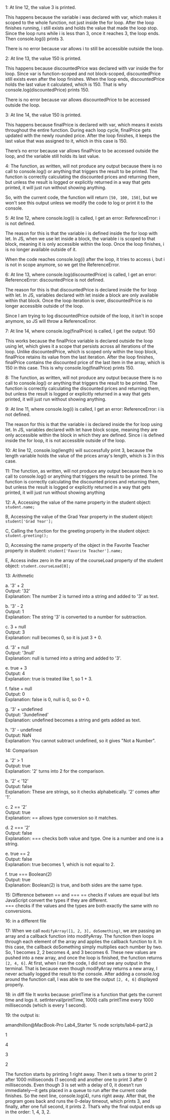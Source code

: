 1:
At line 12, the value 3 is printed.

This happens because the variable i was declared with var, which makes it scoped to the whole function, not just inside the for loop. After the loop finishes running, i still exists and holds the value that made the loop stop. Since the loop runs while i is less than 3, once it reaches 3, the loop ends. Then console.log(i) prints 3.

There is no error because var allows i to still be accessible outside the loop.

2:
At line 13, the value 150 is printed.

This happens because discountedPrice was declared with var inside the for loop. Since var is function-scoped and not block-scoped, discountedPrice still exists even after the loop finishes. When the loop ends, discountedPrice holds the last value it calculated, which is 150. That is why console.log(discountedPrice) prints 150.

There is no error because var allows discountedPrice to be accessed outside the loop.

3:
At line 14, the value 150 is printed.

This happens because finalPrice is declared with var, which means it exists throughout the entire function. During each loop cycle, finalPrice gets updated with the newly rounded price. After the loop finishes, it keeps the last value that was assigned to it, which in this case is 150.

There’s no error because var allows finalPrice to be accessed outside the loop, and the variable still holds its last value.

4:
The function, as written, will not produce any output because there is no call to console.log() or anything that triggers the result to be printed. The function is correctly calculating the discounted prices and returning them, but unless the result is logged or explicitly returned in a way that gets printed, it will just run without showing anything.

So, with the current code, the function will return `[50, 100, 150]`, but we won't see this output unless we modify the code to log or print it to the console.

5:
At line 12, where console.log(i) is called, I get an error: ReferenceError: i is not defined.

The reason for this is that the variable i is defined inside the for loop with let. In JS, when we use let inside a block, the variable i is scoped to that block, meaning it is only accessible within the loop. Once the loop finishes, i is no longer available outside of it.

When the code reaches console.log(i) after the loop, it tries to access i, but i is not in scope anymore, so we get the ReferenceError.

6:
At line 13, where console.log(discountedPrice) is called, I get an error: ReferenceError: discountedPrice is not defined.

The reason for this is that discountedPrice is declared inside the for loop with let. In JS, variables declared with let inside a block are only available within that block. Once the loop iteration is over, discountedPrice is no longer accessible outside of the loop.

Since I am trying to log discountedPrice outside of the loop, it isn't in scope anymore, so JS will throw a ReferenceError.

7:
At line 14, where console.log(finalPrice) is called, I get the output: 150

This works because the finalPrice variable is declared outside the loop using let, which gives it a scope that persists across all iterations of the loop. Unlike discountedPrice, which is scoped only within the loop block, finalPrice retains its value from the last iteration. After the loop finishes, finalPrice contains the discounted price of the last item in the array, which is 150 in this case. This is why console.log(finalPrice) prints 150.

8:
The function, as written, will not produce any output because there is no call to console.log() or anything that triggers the result to be printed. The function is correctly calculating the discounted prices and returning them, but unless the result is logged or explicitly returned in a way that gets printed, it will just run without showing anything.

9:
At line 11, where console.log(i) is called, I get an error: ReferenceError: i is not defined.

The reason for this is that the variable i is declared inside the for loop using let. In JS, variables declared with let have block scope, meaning they are only accessible within the block in which they are defined. Since i is defined inside the for loop, it is not accessible outside of the loop.

10:
At line 12, console.log(length) will successfully print 3, because the length variable holds the value of the prices array's length, which is 3 in this case.

11:
The function, as written, will not produce any output because there is no call to console.log() or anything that triggers the result to be printed. The function is correctly calculating the discounted prices and returning them, but unless the result is logged or explicitly returned in a way that gets printed, it will just run without showing anything

12: 
A, Accessing the value of the name property in the student object:
`student.name;`

B, Accessing the value of the Grad Year property in the student object:
`student['Grad Year'];`


C, Calling the function for the greeting property in the student object:
`student.greeting();`

D, Accessing the name property of the object in the Favorite Teacher property in student:
`student['Favorite Teacher'].name;`

E, Access index zero in the array of the courseLoad property of the student object:
`student.courseLoad[0];`


13: Arithmetic

a. '3' + 2  
Output: '32'  
Explanation: The number 2 is turned into a string and added to '3' as text.

b. '3' - 2  
Output: 1  
Explanation: The string '3' is converted to a number for subtraction.

c. 3 + null  
Output: 3  
Explanation: null becomes 0, so it is just 3 + 0.

d. '3' + null  
Output: '3null'  
Explanation: null is turned into a string and added to '3'.

e. true + 3  
Output: 4  
Explanation: true is treated like 1, so 1 + 3.

f. false + null  
Output: 0  
Explanation: false is 0, null is 0, so 0 + 0.

g. '3' + undefined  
Output: '3undefined'  
Explanation: undefined becomes a string and gets added as text.

h. '3' - undefined  
Output: NaN  
Explanation: You cannot subtract undefined, so it gives "Not a Number".


14: Comparison

a. '2' > 1  
Output: true  
Explanation: '2' turns into 2 for the comparison.

b. '2' < '12'  
Output: false  
Explanation: These are strings, so it checks alphabetically. '2' comes after '1'.

c. 2 == '2'  
Output: true  
Explanation: == allows type conversion so it matches.

d. 2 === '2'  
Output: false  
Explanation: === checks both value and type. One is a number and one is a string.

e. true == 2  
Output: false  
Explanation: true becomes 1, which is not equal to 2.

f. true === Boolean(2)  
Output: true  
Explanation: Boolean(2) is true, and both sides are the same type.


15: Difference between == and ===
== checks if values are equal but lets JavaScript convert the types if they are different.  
=== checks if the values and the types are both exactly the same with no conversions.

16: in a different file

17:
When we call `modifyArray([1, 2, 3], doSomething)`, we are passing an array and a callback function into modifyArray. The function then loops through each element of the array and applies the callback function to it. In this case, the callback doSomething simply multiplies each number by two. So, 1 becomes 2, 2 becomes 4, and 3 becomes 6. These new values are pushed into a new array, and once the loop is finished, the function returns `[2, 4, 6]`. At first, when I ran the code, I did not see any output in the terminal. That is because even though modifyArray returns a new array, I never actually logged the result to the console. After adding a console.log around the function call, I was able to see the output `[2, 4, 6]` displayed properly.

18: in diff file
It works because:
printTime is a function that gets the current time and logs it.
setInterval(printTime, 1000) calls printTime every 1000 milliseconds (which is every 1 second).

19:
the output is:

  amandhillon@MacBook-Pro Lab4_Starter % node scripts/lab4-part2.js
  
  1
  
  4
  
  3
  
  2

The function starts by printing 1 right away. Then it sets a timer to print 2 after 1000 milliseconds (1 second) and another one to print 3 after 0 milliseconds. Even though 3 is set with a delay of 0, it doesn’t run immediately—it gets placed in a queue to run after the current code finishes. So the next line, console.log(4), runs right away. After that, the program goes back and runs the 0-delay timeout, which prints 3, and finally, after one full second, it prints 2. That’s why the final output ends up in the order: 1, 4, 3, 2.




